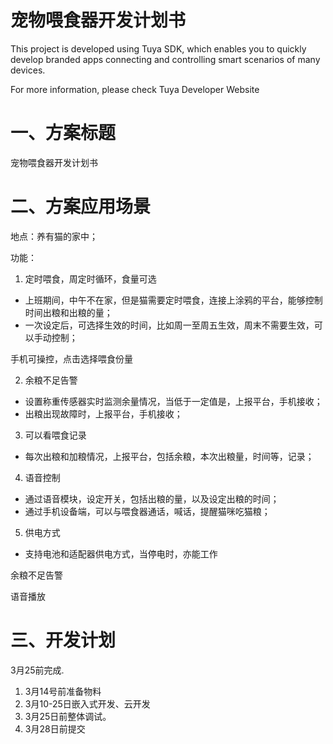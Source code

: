 # 宠物喂食器开发计划书

This project is developed using Tuya SDK, which enables you to quickly develop branded apps connecting and controlling smart scenarios of many devices.

For more information, please check Tuya Developer Website

# 一、方案标题

宠物喂食器开发计划书

# 二、方案应用场景

地点：养有猫的家中；

功能：

1. 定时喂食，周定时循环，食量可选

* 上班期间，中午不在家，但是猫需要定时喂食，连接上涂鸦的平台，能够控制时间出粮和出粮的量；
* 一次设定后，可选择生效的时间，比如周一至周五生效，周末不需要生效，可以手动控制；

手机可操控，点击选择喂食份量

2. 余粮不足告警

* 设置称重传感器实时监测余量情况，当低于一定值是，上报平台，手机接收；
* 出粮出现故障时，上报平台，手机接收；

3. 可以看喂食记录

* 每次出粮和加粮情况，上报平台，包括余粮，本次出粮量，时间等，记录；

4. 语音控制

* 通过语音模块，设定开关，包括出粮的量，以及设定出粮的时间；
* 通过手机设备端，可以与喂食器通话，喊话，提醒猫咪吃猫粮；

5. 供电方式

* 支持电池和适配器供电方式，当停电时，亦能工作



余粮不足告警

语音播放

# 三、开发计划

3月25前完成.

1. 3月14号前准备物料
2. 3月10-25日嵌入式开发、云开发
3. 3月25日前整体调试。
4. 3月28日前提交
